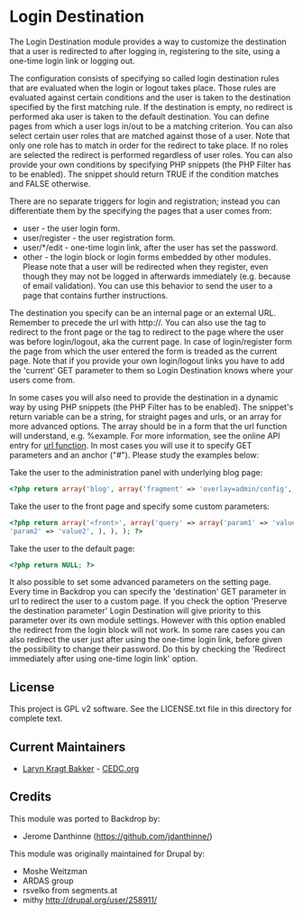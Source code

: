 # Login Destination

The Login Destination module provides a way to customize the destination that a
user is redirected to after logging in, registering to the site, using a
one-time login link or logging out. 

The configuration consists of specifying so called login destination rules that
are evaluated when the login or logout takes place. Those rules are evaluated
against certain conditions and the user is taken to the destination specified
by the first matching rule. If the destination is empty, no redirect is
performed aka user is taken to the default destination. You can define pages
from which a user logs in/out to be a matching criterion. You can also select
certain user roles that are matched against those of a user. Note that only one
role has to match in order for the redirect to take place. If no roles are
selected the redirect is performed regardless of user roles. You can also
provide your own conditions by specifying PHP snippets (the PHP Filter has to
be enabled). The snippet should return TRUE if the condition matches and FALSE
otherwise.

There are no separate triggers for login and registration; instead you can
differentiate them by the specifying the pages that a user comes from:
* user - the user login form.
* user/register - the user registration form.
* user/*/edit - one-time login link, after the user has set the password.
* other - the login block or login forms embedded by other modules.
Please note that a user will be redirected when they register, even though they
may not be logged in afterwards immediately (e.g. because of email validation).
You can use this behavior to send the user to a page that contains further
instructions.

The destination you specify can be an internal page or an external URL.
Remember to precede the url with http://. You can also use the <front> tag to
redirect to the front page or the <current> tag to redirect to the page where
the user was before login/logout, aka the current page. In case of
login/register form the page from which the user entered the form is treaded as
the current page. Note that if you provide your own login/logout links you have
to add the 'current' GET parameter to them so Login Destination knows where
your users come from.

In some cases you will also need to provide the destination in a dynamic way by
using PHP snippets (the PHP Filter has to be enabled). The snippet's return
variable can be a string, for straight pages and urls, or an array for more
advanced options. The array should be in a form that the url function will
understand, e.g. %example. For more information, see the online API entry for
 <a href="@url">url function</a>. In most cases you will use it to specify GET
parameters and an anchor ("#"). Please study the examples below:

Take the user to the administration panel with underlying blog page:

```php
<?php return array('blog', array('fragment' => 'overlay=admin/config', ), ); ?>
```

Take the user to the front page and specify some custom parameters:

```php
<?php return array('<front>', array('query' => array('param1' => 'value1',
'param2' => 'value2', ), ), ); ?>
```

Take the user to the default page:

```php
<?php return NULL; ?>
```

It also possible to set some advanced parameters on the setting page. Every
time in Backdrop you can specify the 'destination' GET parameter in url to
redirect the user to a custom page. If you check the option
'Preserve the destination parameter' Login Destination will give priority to
this parameter over its own module settings. However with this option enabled
the redirect from the login block will not work. In some rare cases you can
also redirect the user just after using the one-time login link, before given
the possibility to change their password. Do this by checking the
'Redirect immediately after using one-time login link' option.

## License

This project is GPL v2 software. See the LICENSE.txt file in this directory for
complete text.

## Current Maintainers

* [Laryn Kragt Bakker](https://github.com/laryn) - [CEDC.org](https://cedc.org)

## Credits
This module was ported to Backdrop by:
* Jerome Danthinne (https://github.com/jdanthinne/)

This module was originally maintained for Drupal by:
* Moshe Weitzman <weitzman AT tejasa DOT com>
* ARDAS group <info AT ardas DOT dp DOT ua>
* rsvelko from segments.at
* mithy <http://drupal.org/user/258911/>
